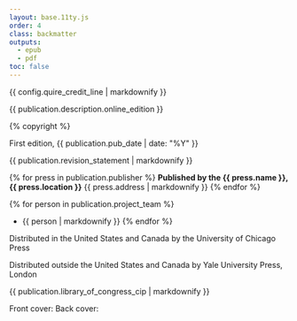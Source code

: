 ```yaml
---
layout: base.11ty.js
order: 4
class: backmatter
outputs:
  - epub
  - pdf
toc: false
---
```


{{ config.quire_credit_line | markdownify }}

{{ publication.description.online_edition }}

{% copyright %}

First edition, {{ publication.pub_date | date: "%Y" }}

{{ publication.revision_statement | markdownify }}

<div class="publisher">

{% for press in publication.publisher %}
**Published by the {{ press.name }}, {{ press.location }}**
{{ press.address | markdownify }}
{% endfor %}

</div>
<div class="project-team">

{% for person in publication.project_team %}
- {{ person | markdownify }}
{% endfor %}

</div>
<div class="distribution">

Distributed in the United States and Canada by the University of Chicago Press

Distributed outside the United States and Canada by Yale University Press, London

</div>
<div class="cip-data">

{{ publication.library_of_congress_cip | markdownify }}

</div>
<div class="cover-image-credits">

Front cover:
Back cover:

</div>